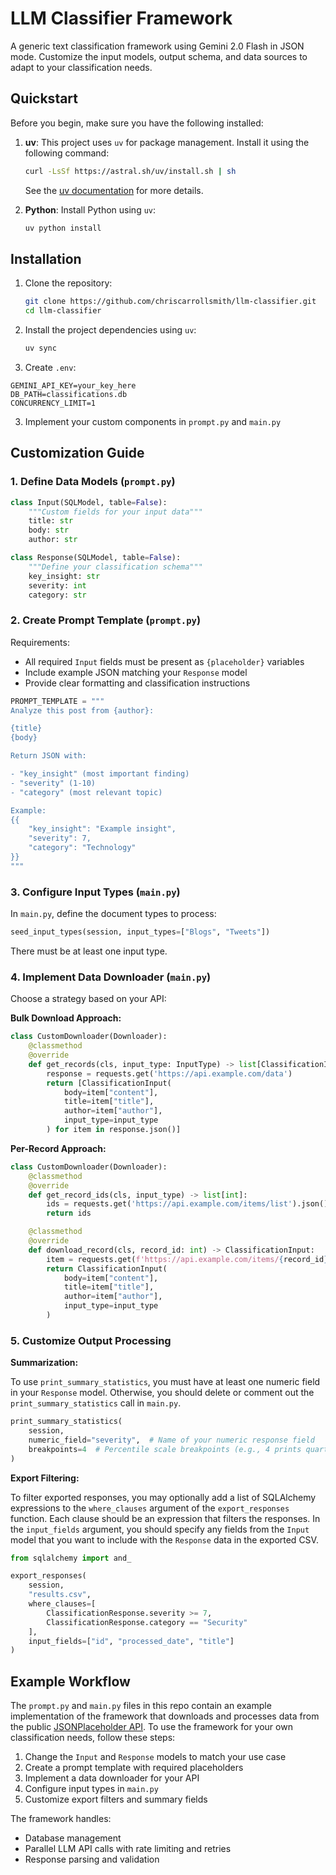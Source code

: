 # LLM Classifier Framework

A generic text classification framework using Gemini 2.0 Flash in JSON mode. Customize the input models, output schema, and data sources to adapt to your classification needs.

## Quickstart

Before you begin, make sure you have the following installed:

1.  **uv**: This project uses `uv` for package management. Install it using the following command:
    ```bash
    curl -LsSf https://astral.sh/uv/install.sh | sh
    ```
    See the [uv documentation](https://docs.astral.sh/uv/getting-started/installation/) for more details.

2.  **Python**: Install Python using `uv`:
    ```bash
    uv python install
    ```

## Installation

1.  Clone the repository:
    ```bash
    git clone https://github.com/chriscarrollsmith/llm-classifier.git
    cd llm-classifier
    ```

2.  Install the project dependencies using `uv`:
    ```bash
    uv sync
    ```

2. Create `.env`:
```
GEMINI_API_KEY=your_key_here
DB_PATH=classifications.db
CONCURRENCY_LIMIT=1
```

3. Implement your custom components in `prompt.py` and `main.py`

## Customization Guide

### 1. Define Data Models (`prompt.py`)

```python
class Input(SQLModel, table=False):
    """Custom fields for your input data"""
    title: str
    body: str
    author: str

class Response(SQLModel, table=False):
    """Define your classification schema"""
    key_insight: str
    severity: int
    category: str
```

### 2. Create Prompt Template (`prompt.py`)

Requirements:

- All required `Input` fields must be present as `{placeholder}` variables
- Include example JSON matching your `Response` model
- Provide clear formatting and classification instructions

```python
PROMPT_TEMPLATE = """
Analyze this post from {author}:

{title}
{body}

Return JSON with:

- "key_insight" (most important finding)
- "severity" (1-10)
- "category" (most relevant topic)

Example:
{{
    "key_insight": "Example insight",
    "severity": 7,
    "category": "Technology"
}}
"""
```

### 3. Configure Input Types (`main.py`)

In `main.py`, define the document types to process:

```python
seed_input_types(session, input_types=["Blogs", "Tweets"])
```

There must be at least one input type.

### 4. Implement Data Downloader (`main.py`)

Choose a strategy based on your API:

**Bulk Download Approach:**
```python
class CustomDownloader(Downloader):
    @classmethod
    @override
    def get_records(cls, input_type: InputType) -> list[ClassificationInput]:
        response = requests.get('https://api.example.com/data')
        return [ClassificationInput(
            body=item["content"],
            title=item["title"],
            author=item["author"],
            input_type=input_type
        ) for item in response.json()]
```

**Per-Record Approach:**
```python
class CustomDownloader(Downloader):
    @classmethod
    @override
    def get_record_ids(cls, input_type) -> list[int]:
        ids = requests.get('https://api.example.com/items/list').json()
        return ids

    @classmethod
    @override 
    def download_record(cls, record_id: int) -> ClassificationInput:
        item = requests.get(f'https://api.example.com/items/{record_id}').json()
        return ClassificationInput(
            body=item["content"],
            title=item["title"],
            author=item["author"],
            input_type=input_type
        )
```

### 5. Customize Output Processing

**Summarization:**

To use `print_summary_statistics`, you must have at least one numeric field in your `Response` model. Otherwise, you should delete or comment out the `print_summary_statistics` call in `main.py`.

```python
print_summary_statistics(
    session, 
    numeric_field="severity",  # Name of your numeric response field
    breakpoints=4  # Percentile scale breakpoints (e.g., 4 prints quartiles)
)
```

**Export Filtering:**

To filter exported responses, you may optionally add a list of SQLAlchemy expressions to the `where_clauses` argument of the `export_responses` function. Each clause should be an expression that filters the responses. In the `input_fields` argument, you should specify any fields from the `Input` model that you want to include with the `Response` data in the exported CSV.

```python
from sqlalchemy import and_

export_responses(
    session,
    "results.csv",
    where_clauses=[
        ClassificationResponse.severity >= 7,
        ClassificationResponse.category == "Security"
    ],
    input_fields=["id", "processed_date", "title"]
)
```

## Example Workflow

The `prompt.py` and `main.py` files in this repo contain an example implementation of the framework that downloads and processes data from the public [JSONPlaceholder API](https://jsonplaceholder.typicode.com/). To use the framework for your own classification needs, follow these steps:

1. Change the `Input` and `Response` models to match your use case
2. Create a prompt template with required placeholders
3. Implement a data downloader for your API
4. Configure input types in `main.py`
5. Customize export filters and summary fields

The framework handles:

- Database management
- Parallel LLM API calls with rate limiting and retries
- Response parsing and validation